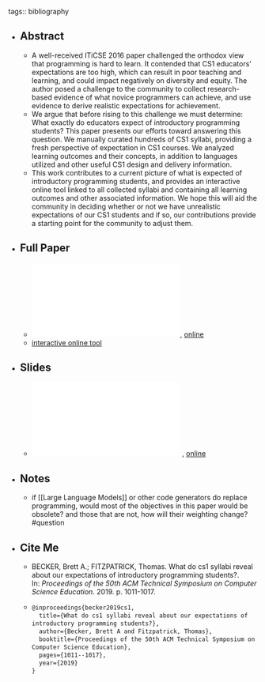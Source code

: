 tags:: bibliography

- ## Abstract
	- A well-received ITiCSE 2016 paper challenged the orthodox view that programming is hard to learn. It contended that CS1 educators’ expectations are too high, which can result in poor teaching and learning, and could impact negatively on diversity and equity. The author posed a challenge to the community to collect research-based evidence of what novice programmers can achieve, and use evidence to derive realistic expectations for achievement.
	- We argue that before rising to this challenge we must determine: What exactly do educators expect of introductory programming students? This paper presents our efforts toward answering this question. We manually curated hundreds of CS1 syllabi, providing a fresh perspective of expectation in CS1 courses. We analyzed learning outcomes and their concepts, in addition to languages utilized and other useful CS1 design and delivery information.
	- This work contributes to a current picture of what is expected of introductory programming students, and provides an interactive online tool linked to all collected syllabi and containing all learning outcomes and other associated information. We hope this will aid the community in deciding whether or not we have unrealistic expectations of our CS1 students and if so, our contributions provide a starting point for the community to adjust them.
- ## Full Paper
	- ![local copy](../assets/What_Do_CS1_Syllabi_Reveal_About_Our_Exp_1677778034856_0.pdf), [online](https://sci-hub.se/https://dl.acm.org/doi/abs/10.1145/3287324.3287485)
	- [interactive online tool](http://csed.ucd.ie/SIGCSE2019)
- ## Slides
	- ![local copy](../assets/what-are-we-asking-slides_1677778117484_0.pdf) , [online](https://www.brettbecker.com/wp-content/uploads/2019/03/Becker_Fitzpatrick_SIGCSE19.pdf)
- ## Notes
	- if [[Large Language Models]] or other code generators do replace programming, would most of the objectives in this paper would be obsolete? and those that are not, how will their weighting change? #question
- ## Cite Me
	- BECKER, Brett A.; FITZPATRICK, Thomas. What do cs1 syllabi reveal about our expectations of introductory programming students?. In: *Proceedings of the 50th ACM Technical Symposium on Computer Science Education*. 2019. p. 1011-1017.
	- ```
	  @inproceedings{becker2019cs1,
	    title={What do cs1 syllabi reveal about our expectations of introductory programming students?},
	    author={Becker, Brett A and Fitzpatrick, Thomas},
	    booktitle={Proceedings of the 50th ACM Technical Symposium on Computer Science Education},
	    pages={1011--1017},
	    year={2019}
	  }
	  ```
